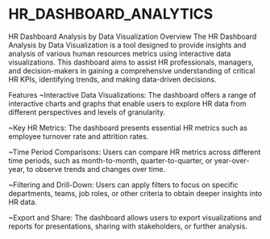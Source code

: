 # HR_DASHBOARD_ANALYTICS


HR Dashboard Analysis by Data Visualization
Overview
The HR Dashboard Analysis by Data Visualization is a tool designed to provide insights and analysis of various human resources metrics using interactive data visualizations. This dashboard aims to assist HR professionals, managers, and decision-makers in gaining a comprehensive understanding of critical HR KPIs, identifying trends, and making data-driven decisions.

Features
~Interactive Data Visualizations: The dashboard offers a range of interactive charts and graphs that enable users to explore HR data from different perspectives and levels of granularity.

~Key HR Metrics: The dashboard presents essential HR metrics such as employee turnover rate and attrition rates. 

~Time Period Comparisons: Users can compare HR metrics across different time periods, such as month-to-month, quarter-to-quarter, or year-over-year, to observe trends and changes over time.

~Filtering and Drill-Down: Users can apply filters to focus on specific departments, teams, job roles, or other criteria to obtain deeper insights into HR data.

~Export and Share: The dashboard allows users to export visualizations and reports for presentations, sharing with stakeholders, or further analysis.
